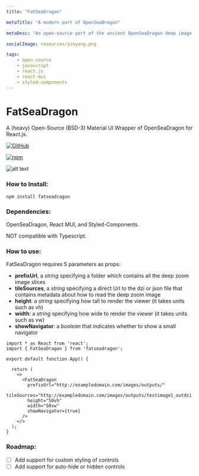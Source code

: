 ```yaml
---
title: "FatSeaDragon"

metaTitle: "A modern port of OpenSeaDragon"

metaDesc: "An open-source port of the ancient OpenSeaDragon deep image viewer for modern React.js projects."

socialImage: resources/yinyang.png

tags:
    - open-source
    - javascript
    - react.js
    - react-mui
    - styled-components
---
```


# FatSeaDragon

A (heavy) Open-Source (BSD-3) Material UI Wrapper of OpenSeaDragon for React.js.

<!-- GitHub Link -->

[![GitHub](https://img.shields.io/github/license/epicdragon44/fatseadragon)](https://github.com/epicdragon44/fatseadragon)

<!-- NPM Link -->

[![npm](https://img.shields.io/npm/v/fatseadragon)](https://www.npmjs.com/package/fatseadragon)

![alt text](https://i.ibb.co/9v1fNV2/Screenshot-from-2022-06-07-15-30-23.png)

### How to Install:

```
npm install fatseadragon
```

### Dependencies:

OpenSeaDragon, React MUI, and Styled-Components.

NOT compatible with Typescript.

### How to use:

FatSeaDragon requires 5 parameters as props:

-   **prefixUrl**, a _string_ specifying a folder which contains all the deep zoom image slices
-   **tileSources**, a _string_ specifying a direct Url to the dzi or json file that contains metadata about how to read the deep zoom image
-   **height**: a _string_ specifying how tall to render the viewer (it takes units such as vh)
-   **width**: a _string_ specifying how wide to render the viewer (it takes units such as vw)
-   **showNavigator**: a _boolean_ that indicates whether to show a small navigator

```
import * as React from 'react';
import { FatSeaDragon } from 'fatseadragon';

export default function App() {

  return (
    <>
      <FatSeaDragon
        prefixUrl="http://exampledomain.com/images/outputs/"
        tileSources="http://exampledomain.com/images/outputs/testimage1_outdzi.dzi"
        height="50vh"
        width="50vw"
        showNavigator={true}
      />
    </>
  );
}
```

### Roadmap:

-   [ ] Add support for custom styling of controls
-   [ ] Add support for auto-hide or hidden controls
